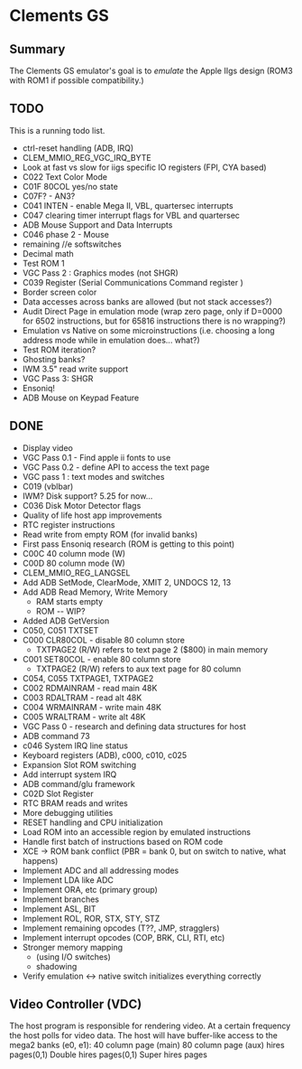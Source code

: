 # Clements GS

## Summary

The Clements GS emulator's goal is to *emulate* the Apple IIgs design (ROM3
with ROM1 if possible compatibility.)


## TODO

This is a running todo list.

* ctrl-reset handling (ADB, IRQ)
* CLEM_MMIO_REG_VGC_IRQ_BYTE
* Look at fast vs slow for iigs specific IO registers (FPI, CYA based)
* C022 Text Color Mode
* C01F 80COL yes/no state
* C07F? - AN3?
* C041 INTEN - enable Mega II, VBL, quartersec interrupts
* C047 clearing timer interrupt flags for VBL and quartersec
* ADB Mouse Support and Data Interrupts
* C046 phase 2 - Mouse
* remaining //e softswitches
* Decimal math
* Test ROM 1
* VGC Pass 2 : Graphics modes (not SHGR)
* C039 Register (Serial Communications Command register )
* Border screen color
* Data accesses across banks are allowed (but not stack accesses?)
* Audit Direct Page in emulation mode (wrap zero page, only if D=0000 for 6502
  instructions, but for 65816 instructions there is no wrapping?)
* Emulation vs Native on some microinstructions (i.e. choosing a long address mode while in emulation does... what?)
* Test ROM iteration?
* Ghosting banks?
* IWM 3.5" read write support
* VGC Pass 3: SHGR
* Ensoniq!
* ADB Mouse on Keypad Feature

## DONE

* Display video
* VGC Pass 0.1 - Find apple ii fonts to use
* VGC Pass 0.2 - define API to access the text page
* VGC pass 1 : text modes and switches
* C019 (vblbar)
* IWM? Disk support? 5.25 for now...
* C036 Disk Motor Detector flags
* Quality of life host app improvements
* RTC register instructions
* Read write from empty ROM (for invalid banks)
* First pass Ensoniq research (ROM is getting to this point)
* C00C 40 column mode (W)
* C00D 80 column mode (W)
* CLEM_MMIO_REG_LANGSEL
* Add ADB SetMode, ClearMode, XMIT 2, UNDOCS 12, 13
* Add ADB Read Memory, Write Memory
  * RAM starts empty
  * ROM -- WIP?
* Added ADB GetVersion
* C050, C051 TXTSET
* C000 CLR80COL - disable 80 column store
  * TXTPAGE2 (R/W) refers to text page 2 ($800) in main memory
* C001 SET80COL - enable 80 column store
  * TXTPAGE2 (R/W) refers to aux text page for 80 column
* C054, C055 TXTPAGE1, TXTPAGE2
* C002 RDMAINRAM - read main 48K
* C003 RDALTRAM - read alt 48K
* C004 WRMAINRAM - write main 48K
* C005 WRALTRAM - write alt 48K
* VGC Pass 0 - research and defining data structures for host
* ADB command 73
* c046 System IRQ line status
* Keyboard registers (ADB), c000, c010, c025
* Expansion Slot ROM switching
* Add interrupt system IRQ
* ADB command/glu framework
* C02D Slot Register
* RTC BRAM reads and writes
* More debugging utilities
* RESET handling and CPU initialization
* Load ROM into an accessible region by emulated instructions
* Handle first batch of instructions based on ROM code
* XCE -> ROM bank conflict (PBR = bank 0, but on switch to native, what happens)
* Implement ADC and all addressing modes
* Implement LDA like ADC
* Implement ORA, etc (primary group)
* Implement branches
* Implement ASL, BIT
* Implement ROL, ROR, STX, STY, STZ
* Implement remaining opcodes (T??, JMP, stragglers)
* Implement interrupt opcodes (COP, BRK, CLI, RTI, etc)
* Stronger memory mapping
  * (using I/O switches)
  * shadowing
* Verify emulation <-> native switch initializes everything correctly


## Video Controller (VDC)

The host program is responsible for rendering video.  At a certain frequency
the host polls for video data.   The host will have buffer-like access to the
mega2 banks (e0, e1):
  40 column page (main)
  80 column page (aux)
  hires pages(0,1)
  Double hires pages(0,1)
  Super hires pages
